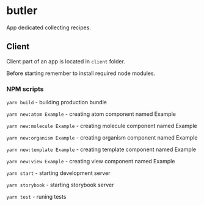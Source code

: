 # butler
App dedicated collecting recipes.

## Client
Client part of an app is located in `client` folder.

Before starting remember to install required node modules.

### NPM scripts
`yarn build` - building production bundle

`yarn new:atom Example` - creating atom component named Example

`yarn new:molecule Example` - creating molecule component named Example

`yarn new:organism Example` - creating organism component named Example

`yarn new:template Example` - creating template component named Example

`yarn new:view Example` - creating view component named Example

`yarn start` - starting development server

`yarn storybook` - starting storybook server

`yarn test` - runing tests
